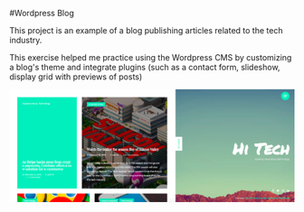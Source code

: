 #Wordpress Blog

This project is an example of a blog publishing articles related to the tech industry.

This exercise helped me practice using the Wordpress CMS by customizing a blog's theme and integrate plugins (such as a contact form, slideshow, display grid with previews of posts)

![alt text](https://github.com/clairedonut/wordpress-blog/blob/master/wordpress-blog-home.png? "blog homepage")
